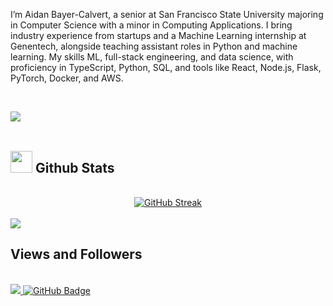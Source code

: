 <h1 align = "center">
</h1>


<br>

I’m Aidan Bayer-Calvert, a senior at San Francisco State University majoring in Computer Science with a minor in Computing Applications. I bring industry experience from startups and a Machine Learning internship at Genentech, alongside teaching assistant roles in Python and machine learning. My skills ML, full-stack engineering, and data science, with proficiency in TypeScript, Python, SQL, and tools like React, Node.js, Flask, PyTorch, Docker, and AWS.

<br>

<img src="https://user-images.githubusercontent.com/73097560/115834477-dbab4500-a447-11eb-908a-139a6edaec5c.gif"><br><br>

## <img src="https://media.giphy.com/media/iY8CRBdQXODJSCERIr/giphy.gif" width="35"><b> Github Stats </b>

<br>

<div align="center">
 <a href="https://git.io/streak-stats"><img src="https://streak-stats.demolab.com?user=abccodes&theme=iceberg" alt="GitHub Streak" /></a>
</div>

<br>
<img src="https://user-images.githubusercontent.com/73097560/115834477-dbab4500-a447-11eb-908a-139a6edaec5c.gif">
<br>

## Views and Followers

<br>
<a href="https://github.com/Meghna-DAS/github-profile-views-counter">
    <img src="https://komarev.com/ghpvc/?username=abccodes">
</a>
<a href="https://github.com/abccodes?tab=followers"><img src="https://img.shields.io/github/followers/abccodes?label=Followers&style=social" alt="GitHub Badge"></a>
